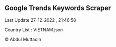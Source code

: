 

## Google Trends Keywords Scraper 
 
Last Update 27-12-2022 , 21:46:58

Country List :
VIETNAM.json



© Abdul Muttaqin 
